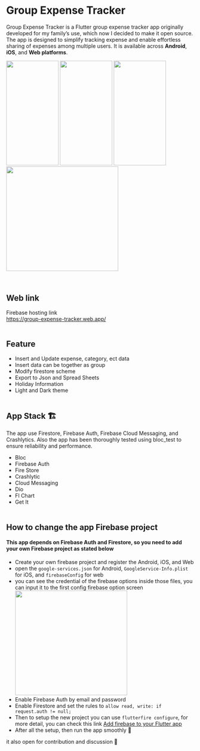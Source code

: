 # Group Expense Tracker
Group Expense Tracker is a Flutter group expense tracker app originally developed for my family’s use, which now I decided to make it open source. The app is designed to simplify tracking expense and enable effortless sharing of expenses among multiple users. It is available across **Android**, **iOS**, and **Web platforms**.


<image src="assets/record.gif" width="140" height="280"> </image>
<image src="https://github.com/jiwomdf/group_expense_tracker/blob/main/github_assets/ios.png" width="140" height="280"> </image>
<image src="https://github.com/jiwomdf/group_expense_tracker/blob/main/github_assets/white_ios.png" width="140" height="280"> </image>
<image src="https://github.com/jiwomdf/group_expense_tracker/blob/main/github_assets/web.png" width="300" height="280"> </image> 


<br />

## Web link
Firebase hosting link <br />
https://group-expense-tracker.web.app/ <br /><br />

## Feature
- Insert and Update expense, category, ect data
- Insert data can be together as group
- Modify firestore scheme
- Export to Json and Spread Sheets
- Holiday Information
- Light and Dark theme <br /><br />


## App Stack 🏗️
The app use Firestore, Firebase Auth, Firebase Cloud Messaging, and Crashlytics. Also the app has been thoroughly tested using bloc_test to ensure reliability and performance.
- Bloc
- Firebase Auth
- Fire Store
- Crashlytic
- Cloud Messaging
- Dio
- Fl Chart
- Get It <br /><br />

## How to change the app Firebase project
#### This app depends on Firebase Auth and Firestore, so you need to add your own Firebase project as stated below
- Create your own firebase project and register the Android, iOS, and Web
- open the `google-services.json` for Android, `GoogleService-Info.plist` for iOS, and `firebaseConfig` for web
- you can see the credential of the firebase options inside those files, you can input it to the first config firebase option screen <br>
<image src="https://github.com/jiwomdf/group_expense_tracker/blob/main/github_assets/foptions.png" width="300" height="280"> </image> <br>
- Enable Firebase Auth by email and password
- Enable Firestore and set the rules to `allow read, write: if request.auth != null;`
- Then to setup the new project you can use `flutterfire configure`, for more detail, you can check this link [Add firebase to your Flutter app](https://firebase.google.com/docs/flutter/setup?platform=web)
- After all the setup, then run the app smoothly 🥳

it also open for contribution and discussion 🙏
<br><br>

